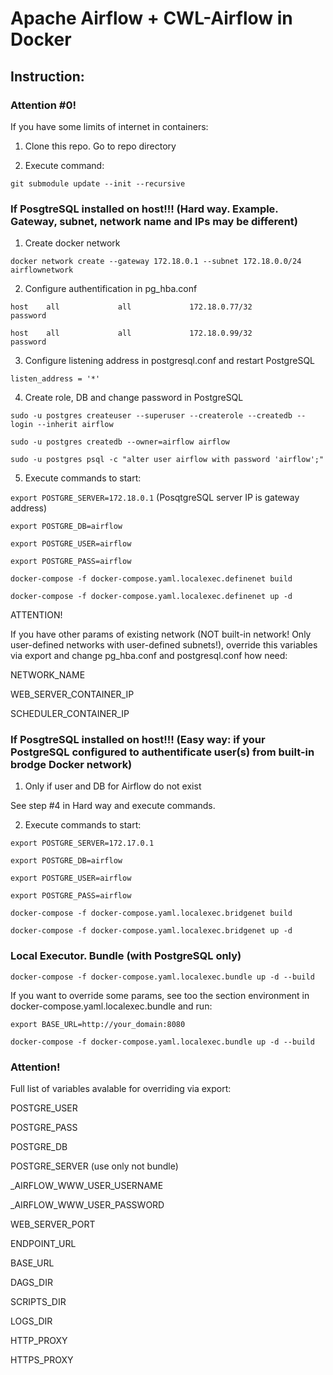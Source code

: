 # Apache Airflow + CWL-Airflow in Docker

## Instruction:

### Attention #0!

If you have some limits of internet in containers:

1. Clone this repo. Go to repo directory

2. Execute command:

`git submodule update --init --recursive`

### If PosgtreSQL installed on host!!! (Hard way. Example. Gateway, subnet, network name and IPs may be different) 

1. Create docker network

`docker network create --gateway 172.18.0.1 --subnet 172.18.0.0/24 airflownetwork`

2. Configure authentification in pg_hba.conf

`host    all             all             172.18.0.77/32          password`

`host    all             all             172.18.0.99/32          password`

3. Configure listening address in postgresql.conf and restart PostgreSQL

`listen_address = '*'`

4. Create role, DB and change password in PostgreSQL

`sudo -u postgres createuser --superuser --createrole --createdb --login --inherit airflow`

`sudo -u postgres createdb --owner=airflow airflow`

`sudo -u postgres psql -c "alter user airflow with password 'airflow';"`

5. Execute commands to start:

`export POSTGRE_SERVER=172.18.0.1`  (PosqtgreSQL server IP is gateway address)

`export POSTGRE_DB=airflow`

`export POSTGRE_USER=airflow`

`export POSTGRE_PASS=airflow`

`docker-compose -f docker-compose.yaml.localexec.definenet build`

`docker-compose -f docker-compose.yaml.localexec.definenet up -d`

ATTENTION!

If you have other params of existing network (NOT built-in network! Only user-defined networks with user-defined subnets!), override this variables via export and change pg_hba.conf and postgresql.conf how need:

NETWORK_NAME

WEB_SERVER_CONTAINER_IP

SCHEDULER_CONTAINER_IP

### If PosgtreSQL installed on host!!! (Easy way: if your PostgreSQL configured to authentificate user(s) from built-in brodge Docker network)

1. Only if user and DB for Airflow do not exist

See step #4 in Hard way and execute commands.

2. Execute commands to start:

`export POSTGRE_SERVER=172.17.0.1`

`export POSTGRE_DB=airflow`

`export POSTGRE_USER=airflow`

`export POSTGRE_PASS=airflow`

`docker-compose -f docker-compose.yaml.localexec.bridgenet build`

`docker-compose -f docker-compose.yaml.localexec.bridgenet up -d`

### Local Executor. Bundle (with PostgreSQL only)

`docker-compose -f docker-compose.yaml.localexec.bundle up -d --build`

If you want to override some params, see too the section environment in docker-compose.yaml.localexec.bundle and run:

`export BASE_URL=http://your_domain:8080`

`docker-compose -f docker-compose.yaml.localexec.bundle up -d --build`

### Attention!

Full list of variables avalable for overriding via export:

POSTGRE_USER

POSTGRE_PASS

POSTGRE_DB

POSTGRE_SERVER (use only not bundle)

_AIRFLOW_WWW_USER_USERNAME

_AIRFLOW_WWW_USER_PASSWORD

WEB_SERVER_PORT

ENDPOINT_URL

BASE_URL

DAGS_DIR

SCRIPTS_DIR

LOGS_DIR

HTTP_PROXY

HTTPS_PROXY
